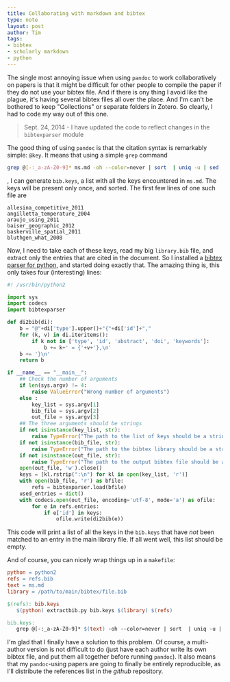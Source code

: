 ```yaml
---
title: Collaborating with markdown and bibtex
type: note
layout: post
author: Tim
tags:
- bibtex
- scholarly markdown
- python
---
```


The single most annoying issue when using `pandoc` to work collaboratively on
papers is that it might be difficult for other people to compile the paper if
they do not use your bibtex file. And if there is ony thing I avoid like the
plague, it's having several bibtex files all over the place. And I'm can't
be bothered to keep "Collections" or separate folders in Zotero. So clearly,
I had to code my way out of this one.

> Sept. 24, 2014 - I have updated the code to reflect changes in the
`bibtexparser` module

The good thing of using `pandoc` is that the citation syntax is remarkably
simple: `@key`. It means that using a simple `grep` command

~~~ bash
grep @[-:_a-zA-Z0-9]* ms.md -oh --color=never | sort  | uniq -u | sed 's/@//g' > bib.keys
~~~

, I can generate `bib.keys`, a list with all the keys encountered in
`ms.md`. The keys will be present only once, and sorted. The first few lines
of one such file are

~~~
allesina_competitive_2011
angilletta_temperature_2004
araujo_using_2011
baiser_geographic_2012
baskerville_spatial_2011
bluthgen_what_2008
~~~

Now, I need to take each of these keys, read my big `library.bib` file, and
extract only the entries that are cited in the document. So I installed a
[bibtex parser for python], and started doing exactly that. The amazing
thing is, this only takes four (interesting) lines:

~~~ python
#! /usr/bin/python2

import sys
import codecs
import bibtexparser

def di2bib(di):
    b = "@"+di['type'].upper()+"{"+di['id']+","
    for (k, v) in di.iteritems():
        if k not in ['type', 'id', 'abstract', 'doi', 'keywords']:
            b += k+' = {'+v+'},\n'
    b += '}\n'
    return b

if __name__ == "__main__":
    ## Check the number of arguments
    if len(sys.argv) != 4:
        raise ValueError("Wrong number of arguments")
    else :
        key_list = sys.argv[1]
        bib_file = sys.argv[2]
        out_file = sys.argv[3]
    ## The three arguments should be strings
    if not isinstance(key_list, str):
        raise TypeError("The path to the list of keys should be a string")
    if not isinstance(bib_file, str):
        raise TypeError("The path to the bibtex library should be a string")
    if not isinstance(out_file, str):
        raise TypeError("The path to the output bibtex file should be a string")
    open(out_file, 'w').close()
    keys = [kl.rstrip(":\n") for kl in open(key_list, 'r')]
    with open(bib_file, 'r') as bfile:
        refs = bibtexparser.load(bfile)
    used_entries = dict()
    with codecs.open(out_file, encoding='utf-8', mode='a') as ofile:
        for e in refs.entries:
            if e['id'] in keys:
                ofile.write(di2bib(e))
~~~

This code will print a list of all the keys in the `bib.keys` that have
*not* been matched to an entry in the main library file. If all went well,
this list should be empty.

And of course, you can nicely wrap things up in a `makefile`:

~~~ makefile
python = python2
refs = refs.bib
text = ms.md
library = /path/to/main/bibtex/file.bib

$(refs): bib.keys
   $(python) extractbib.py bib.keys $(library) $(refs)

bib.keys: 
   grep @[-:_a-zA-Z0-9]* $(text) -oh --color=never | sort  | uniq -u | sed 's/@//g' > bib.keys
~~~

I'm glad that I finally have a solution to this problem. Of course, a
multi-author version is not difficult to do (just have each author write
its own bibtex file, and put them all together before running `pandoc`). It
also means that my `pandoc`-using papers are going to finally be entirely
reproducible, as I'll distribute the references list in the *github*
repository.

[bibtex parser for python]: https://github.com/sciunto/python-bibtexparser
